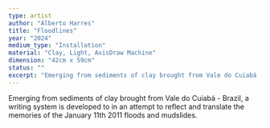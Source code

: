 ```yaml
---
type: artist
author: "Alberto Harres"
title: "Floodlines"
year: "2024"
medium_type: "Installation"
material: "Clay, Light, AxisDraw Machine"
dimension: "42cm x 59cm"
status: ""
excerpt: "Emerging from sediments of clay brought from Vale do Cuiabá - Brazil, a writing system is developed to in an attempt to reflect and translate the memories of the January 11th 2011 floods and mudslides."
---
```

Emerging from sediments of clay brought from Vale do Cuiabá - Brazil, a writing system is developed to in an attempt to reflect and translate the memories of the January 11th 2011 floods and mudslides.
